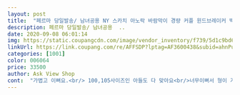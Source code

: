 ```yaml
---
layout: post 
title:  "페르마 당일발송/ 남녀공용 NY 스카치 아노락 바람막이 경량 커플 윈드브레이커 빅사이즈입고" 
description: 페르마 당일발송/ 남녀공용  ..
date: 2020-09-08 06:01:14 
img: https://static.coupangcdn.com/image/vendor_inventory/f739/5d1c9bd6672500e343ad28ded4a047390f954593c74e70651eff8710ed4e.jpg 
linkUrl: https://link.coupang.com/re/AFFSDP?lptag=AF3600438&subid=ahnPublicAsk&pageKey=1563681013&itemId=2673547910&vendorItemId=71398744442&traceid=V0-113-0a7953f2752e4c17 
categories: [1001] 
color: 006064 
price: 33500 
author: Ask View Shop 
cont:  "가볍고 이뻐요.<br/> 100,105사이즈인 아들도 다 맞아요<br/>너무이뻐서 형이 가져감<br/>이뻐<br/>" 
---
```


